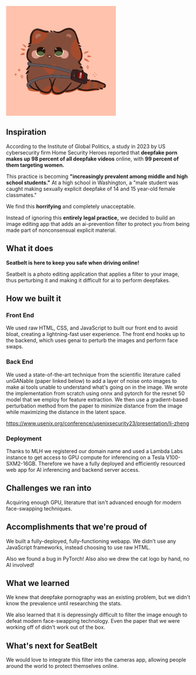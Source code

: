 <img src="frontend/images/Seatbelt.png" alt="image" width="300">

## Inspiration
According to the Institute of Global Politics, a study in 2023 by US cybersecurity firm Home Security Heroes reported that **deepfake porn makes up 98 percent of all deepfake videos** online, with **99 percent of them targeting women.**

This practice is becoming **"increasingly prevalent among middle and high school students."** At a high school in Washington, a "male student was caught making sexually explicit deepfake of 14 and 15 year-old female classmates."

We find this **horrifying** and completely unacceptable. 

Instead of ignoring this **entirely legal practice,** we decided to build an image editing app that adds an ai-prevention filter to protect you from being made part of nonconsensual explicit material.

## What it does
**Seatbelt is here to keep you safe when driving online!**

Seatbelt is a photo editing application that applies a filter to your image, thus perturbing it and making it difficult for ai to perform deepfakes. 

## How we built it
### Front End
We used raw HTML, CSS, and JavaScript to built our front end to avoid bloat, creating a lightning-fast user experience. The front end hooks up to the backend, which uses genai to perturb the images and perform face swaps.

### Back End
We used a state-of-the-art technique from the scientific literature called unGANable (paper linked below) to add a layer of noise onto images to make ai tools unable to understand what's going on in the image. We wrote the implementation from scratch using onnx and pytorch for the resnet 50 model that we employ for feature extraction. We then use a gradient-based perturbation method from the paper to minimize distance from the image while maximizing the distance in the latent space.

https://www.usenix.org/conference/usenixsecurity23/presentation/li-zheng

### Deployment
Thanks to MLH we registered our domain name and used a Lambda Labs instance to get access to GPU compute for inferencing on a Tesla V100-SXM2-16GB. Therefore we have a fully deployed and efficiently resourced web app for AI inferencing and backend server access.

## Challenges we ran into
Acquiring enough GPU, literature that isn't advanced enough for modern face-swapping techniques.

## Accomplishments that we're proud of
We built a fully-deployed, fully-functioning webapp.
We didn't use any JavaScript frameworks, instead choosing to use raw HTML. 

Also we found a bug in PyTorch!
Also also we drew the cat logo by hand, no AI involved!

## What we learned
We knew that deepfake pornography was an existing problem, but we didn't know the prevalence until researching the stats.

We also learned that it is depressingly difficult to filter the image enough to defeat modern face-swapping technology. Even the paper that we were working off of didn't work out of the box.

## What's next for SeatBelt
We would love to integrate this filter into the cameras app, allowing people around the world to protect themselves online.
